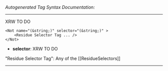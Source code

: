 _Autogenerated Tag Syntax Documentation:_

---
XRW TO DO

```
<Not name="(&string;)" selector="(&string;)" >
    <Residue Selector Tag ... />
</Not>
```

-   **selector**: XRW TO DO


"Residue Selector Tag": Any of the [[ResidueSelectors]]

---
